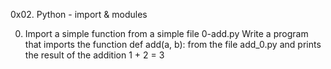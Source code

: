 0x02. Python - import & modules

0. Import a simple function from a simple file
0-add.py
Write a program that imports the function def add(a, b): from the file add_0.py and prints the result of the addition 1 + 2 = 3
